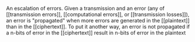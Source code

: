 An escalation of errors. Given a transmission and an error (any of [[transmission errors]], [[computational errors]], or [[transmission losses]]), an error is "propagated" when more errors are generated in the [[plaintext]] than in the [[ciphertext]]. To put it another way, an error is not propagated if a n-bits of error in the [[ciphertext]] result in n-bits of error in the plaintext